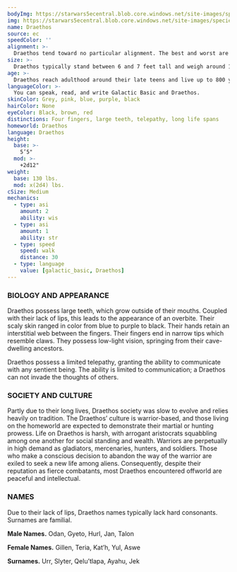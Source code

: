 ```yaml
---
bodyImg: https://starwars5ecentral.blob.core.windows.net/site-images/species/species_draethos.png
img: https://starwars5ecentral.blob.core.windows.net/site-images/species/species_draethos.png
name: Draethos
source: ec
speedColor: ''
alignment: >-
  Draethos tend toward no particular alignment. The best and worst are found among them.
size: >-
  Draethos typically stand between 6 and 7 feet tall and weigh around 190 lbs. Regardless of your position in that range, your size is Medium.
age: >-
  Draethos reach adulthood around their late teens and live up to 800 years.
languageColor: >-
  You can speak, read, and write Galactic Basic and Draethos. 
skinColor: Grey, pink, blue, purple, black
hairColor: None
eyeColor: Black, brown, red
distinctions: Four fingers, large teeth, telepathy, long life spans
homeworld: Draethos
language: Draethos
height:
  base: >-
    5’5"
  mod: >-
    +2d12"
weight:
  base: 130 lbs.
  mod: x(2d4) lbs.
cSize: Medium
mechanics:
  - type: asi
    amount: 2
    ability: wis
  - type: asi
    amount: 1
    ability: str
  - type: speed
    speed: walk
    distance: 30
  - type: language
    value: [galactic_basic, Draethos]
---
```

### BIOLOGY AND APPEARANCE
Draethos possess large teeth, which grow outside of their mouths. Coupled with their lack of lips, this leads to the appearance of an overbite. Their scaly skin ranged in color from blue to purple to black. Their hands retain an interstitial web between the fingers. Their fingers end in narrow tips which resemble claws. They possess low-light vision, springing from their cave-dwelling ancestors.

Draethos possess a limited telepathy, granting the ability to communicate with any sentient being. The ability is limited to communication; a Draethos can not invade the thoughts of others.

### SOCIETY AND CULTURE
Partly due to their long lives, Draethos society was slow to evolve and relies heavily on tradition. The Draethos’ culture is warrior-based, and those living on the homeworld are expected to demonstrate their martial or hunting prowess. Life on Draethos is harsh, with arrogant aristocrats squabbling among one another for social standing and wealth. Warriors are perpetually in high demand as gladiators, mercenaries, hunters, and soldiers. Those who make a conscious decision to abandon the way of the warrior are exiled to seek a new life among aliens. Consequently, despite their reputation as fierce combatants, most Draethos encountered offworld are peaceful and intellectual.

### NAMES
Due to their lack of lips, Draethos names typically lack hard consonants. Surnames are familial.

__Male Names.__ Odan, Gyeto, Hurl, Jan, Talon

__Female Names.__ Gillen, Teria, Kat’h, Yul, Aswe

__Surnames.__ Urr, Slyter, Qelu’tlapa, Ayahu, Jek



    